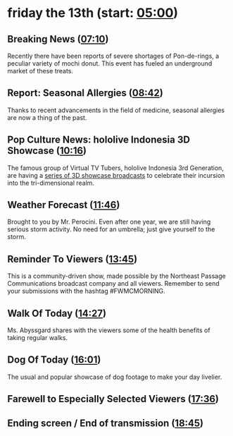 # friday the 13th (start: [05:00](https://youtu.be/QW_VwFyUBeU?t=05m00s))

## Breaking News ([07:10](https://youtu.be/QW_VwFyUBeU?t=07m10s))

Recently there have been reports of severe shortages of Pon-de-rings, a peculiar variety of mochi donut. This event has fueled an underground market of these treats.

## Report: Seasonal Allergies ([08:42](https://youtu.be/QW_VwFyUBeU?t=08m42s))

Thanks to recent advancements in the field of medicine, seasonal allergies are now a thing of the past.

## Pop Culture News: hololive Indonesia 3D Showcase ([10:16](https://youtu.be/QW_VwFyUBeU?t=10m16s))

The famous group of Virtual TV Tubers, hololive Indonesia 3rd Generation, are having a [series of 3D showcase broadcasts](https://twitter.com/hololive_Id/status/1712090688505127387) to celebrate their incursion into the tri-dimensional realm.

## Weather Forecast ([11:46](https://youtu.be/QW_VwFyUBeU?t=11m46s))

Brought to you by Mr. Perocini. Even after one year, we are still having serious storm activity. No need for an umbrella; just give yourself to the storm.

## Reminder To Viewers ([13:45](https://youtu.be/QW_VwFyUBeU?t=13m45s))

This is a community-driven show, made possible by the Northeast Passage Communications broadcast company and all viewers. Remember to send your submissions with the hashtag \#FWMCMORNING.

## Walk Of Today ([14:27](https://youtu.be/QW_VwFyUBeU?t=14m27s))

Ms. Abyssgard shares with the viewers some of the health benefits of taking regular walks.

## Dog Of Today ([16:01](https://youtu.be/QW_VwFyUBeU?t=16m01s))

The usual and popular showcase of dog footage to make your day livelier.

## Farewell to Especially Selected Viewers ([17:36](https://youtu.be/QW_VwFyUBeU?t=17m36s))

## Ending screen / End of transmission ([18:45](https://youtu.be/QW_VwFyUBeU?t=18m45s))
